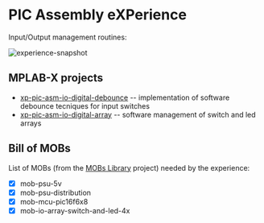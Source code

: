 # PIC Assembly eXPerience
Input/Output management routines:

![experience-snapshot](xp-pic-asm-io-array_snapshot.jpg)


## MPLAB-X projects
* [xp-pic-asm-io-digital-debounce](xp-pic-asm-io-digital-debounce.X/)
-- implementation of software debounce tecniques for input switches
* [xp-pic-asm-io-digital-array](xp-pic-asm-io-digital-array.X/)
-- software management of switch and led arrays


## Bill of MOBs
List of MOBs (from the [MOBs Library](https://github.com/gom9000/xp-mobs-library/) project) needed by the experience:
- [x] mob-psu-5v
- [x] mob-psu-distribution
- [x] mob-mcu-pic16f6x8
- [x] mob-io-array-switch-and-led-4x